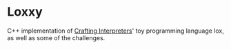# Loxxy

C++ implementation of [Crafting Interpreters](https://craftinginterpreters.com/)' toy programming language lox, as well as some of the challenges.
